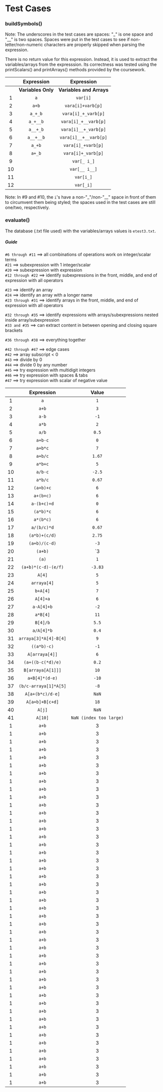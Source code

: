 # Test Cases

### buildSymbols()

Note: The underscores in the test cases are spaces: "_" is one space and "__" is two spaces. Spaces were put in the test cases to see if 
non-letter/non-numeric characters are properly skipped when parsing the expression.

There is no return value for this expression. Instead, it is used to extract the variables/arrays from the expresssion. Its correctness
was tested using the printScalars() and printArrays() methods provided by the coursework.

|    | Expression    | Expression           |
|:--:|:-------------:|:--------------------:|
|    | **Variables Only** | **Variables and Arrays** |
| 1  |`a`              |`var[i]`                |
| 2  |`a+b`            |`vara[i]+varb[p]`       |  
| 3  |`a_+_b`          |`vara[i]_+_varb[p]`     |
| 4  |`a_+__b`         |`vara[i]_+__varb[p]`    |
| 5  |`a__+_b`         |`vara[i]__+_varb[p]`    |
| 6  |`a__+__b`        |`vara[i]__+__varb[p]`   |
| 7  |`a_+b`           |`vara[i]_+varb[p]`      |
| 8  |`a+_b`           |`vara[i]+_varb[p]`      |
| 9  |               |`var[_ i_]`              |
| 10 |               |`var[__ i__]`            |
| 11 |               |`var[i_]`               |
| 12 |               |`var[_i]`               |

Note: In #9 and #10, the `i`'s have a non-"_"/non-"__" space in front of them to circumvent them being styled; the spaces used in the test cases
are still one/two, respectively.

### evaluate()

The database (.txt file used) with the variables/arrays values is `etest3.txt`.

##### Guide

`#6 through #11`  ==> all combinations of operations work on integer/scalar terms</br>
`#21`             ==> subexpression with 1 integer/scalar</br>
`#20`             ==> subexpression with expression</br>
`#12 through #22` ==> identify subexpressions in the front, middle, and end of expression with all operators

`#23`             ==> identify an array</br>
`#24`             ==> identify an array with a longer name</br>
`#23 through #31` ==> identify arrays in the front, middle, and end of expression with all operators</br>


`#32 through #35` ==> identify expressions with arrays/subexpressions nested inside array/subexpression</br>
`#33 and #35`     ==> can extract content in between opening and closing square brackets</br>

`#36 through #38` ==> everything together</br>

`#42 through #47` ==> edge cases</br>
`#42`             ==> array subscript < 0</br>
`#43`             ==> divide by 0</br>
`#44`             ==> divide 0 by any number</br>
`#45`             ==> try expression with multidigit integers</br>
`#46`             ==> try expression with spaces & tabs</br>
`#47`             ==> try expression with scalar of negative value

|    | Expression    | Value |
|:--:|:-------------:|:-----:|
|1|`a`|`1`|
|2|`a+b`|`3`|
|3|`a-b`|`-1`|
|4|`a*b`|`2`|
|5|`a/b`|`0.5`|
|6|`a+b-c`|`0`|
|7|`a+b*c`|`7`|
|8|`a+b/c`|`1.67`|
|9|`a*b+c`|`5`|
|10|`a/b-c`|`-2.5`|
|11|`a*b/c`|`0.67`|
|12|`(a+b)+c`|`6`|
|13|`a+(b+c)`|`6`|
|14|`a-(b+c)+d`|`0`|
|15|`(a*b)*c`|`6`|
|16|`a*(b*c)`|`6`|
|17|`a/(b/c)*d`|`0.67`|
|18|`(a*b)+(c/d)`|`2.75`|
|19|`(a+b)/(c-d)`|`-3`|
|20|`(a+b)`|`3|
|21|`(a)`|`1`|
|22|`(a+b)*(c-d)-(e/f)`|`-3.83`|
|23|`A[4]`|`5`|
|24|`arraya[4]`|`5`|
|25|`b+A[4]`|`7`|
|26|`A[4]+a`|`6`|
|27|`a-A[4]+b`|`-2`|
|28|`a*B[4]`|`11`|
|29|`B[4]/b`|`5.5`|
|30|`a/A[4]*b`|`0.4`|
|31|`arraya[3]*A[4]-B[4]`|`9`|
|32|`((a*b)-c)`|`-1`|
|33|`A[arraya[4]]`|`6`|
|34|`(a+((b-c(*d)/e)`|`0.2`|
|35|`B[arraya[A[1]]]`|`10`|
|36|`a+B[4]*(d-e)`|`-10`|
|37|`(b/c-arraya[1]*A[5]`|`-8`|
|38|`A[a+(b*c)/d-e]`|`NaN`|
|39|`A[a+b]+B[c+d]`|`18`|
|40|`A[j]`|`NaN`|
|41|`A[10]`|`NaN (index too large)`|
|1|`a+b`|3|
|1|`a+b`|3|
|1|`a+b`|3|
|1|`a+b`|3|
|1|`a+b`|3|
|1|`a+b`|3|
|1|`a+b`|3|
|1|`a+b`|3|
|1|`a+b`|3|
|1|`a+b`|3|
|1|`a+b`|3|
|1|`a+b`|3|
|1|`a+b`|3|
|1|`a+b`|3|
|1|`a+b`|3|
|1|`a+b`|3|
|1|`a+b`|3|
|1|`a+b`|3|
|1|`a+b`|3|
|1|`a+b`|3|
|1|`a+b`|3|
|1|`a+b`|3|
|1|`a+b`|3|
|1|`a+b`|3|
|1|`a+b`|3|
|1|`a+b`|3|
|1|`a+b`|3|
|1|`a+b`|3|
|1|`a+b`|3|
|1|`a+b`|3|
|1|`a+b`|3|
|1|`a+b`|3|
|1|`a+b`|3|
|1|`a+b`|3|
|1|`a+b`|3|
|1|`a+b`|3|
|1|`a+b`|3|
|1|`a+b`|3|
|1|`a+b`|3|
|1|`a+b`|3|
|1|`a+b`|3|
|1|`a+b`|3|
|1|`a+b`|3|
|1|`a+b`|3|
|1|`a+b`|3|
|1|`a+b`|3|